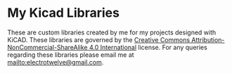 My Kicad Libraries
=====================

These are custom libraries created by me for my projects designed with KiCAD. These libraries are governed by the <a href="http://creativecommons.org/licenses/by-nc-sa/4.0/deed.en_US" alt="Creative Commons Attribution-NonCommercial-ShareAlike 4.0 International" target="_blank">Creative Commons Attribution-NonCommercial-ShareAlike 4.0 International</a> license. For any queries regarding these libraries please email me at <mailto:electrotwelve@gmail.com>.
